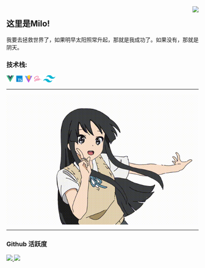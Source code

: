 <img align="right" src="https://count.getloli.com/get/@:Miloboxgithub?theme=rule34">

## 这里是Milo!

我要去拯救世界了，如果明早太阳照常升起，那就是我成功了。如果没有，那就是阴天。

<!-- ### **社交主页：** -->

 <!-- <img align="right" alt="GIF" src="./images/code.gif" width="430" height="100%" />


-   <a href="https://juejin.cn/user/1214304985296439/posts"><code><img height="20" width="50" src="./images/juejin.png"></code></a>：掘金优秀作者，发表了 30 篇技术文章，15万阅读。 -->

### **技术栈:**

<a href="https://v3.cn.vuejs.org"><code><img height="20" src="./images/vue.png"></code></a>
<a href="https://www.tslang.cn/index.html"><code><img height="20" src="./images/typescript.png"></code></a>
<a href="https://cn.vitejs.dev"><code><img height="20" src="./images/vite.png"></code></a>
<a href="https://sass-lang.com"><code><img height="20" src="./images/sass2.png"></code></a>
<a href="https://tailwindcss.com"><code><img height="20" src="./images/tailwindcss.png"></code></a>
<!-- <a href="https://webpack.js.org/"><code><img height="20" src="./images/webpack.svg"></code></a> -->
<!-- <a href="https://reactjs.org/"><code><img height="20" src="./images/react.svg"></code></a> -->
<!-- <a href="https://nextjs.org/"><code><img height="20" src="./images/next.png"></code></a> -->
<!-- <a href="https://go.dev/"><code><img height="20" src="./images/golang.png"></code></a>
<a href="https://www.docker.com"><code><img height="20" src="./images/docker.png"></code></a> -->

<!-- ### 开源项目

[![](https://github-readme-stats.vercel.app/api/pin/?username=Minori-ty&repo=mp4To4K-rust)](https://github.com/Minori-ty/mp4To4K-rust)
<br><br><br> -->
---

<img style="display: block; margin: 0 auto;" alt="GIF" src="./images/webwxgetmsgimg.gif">

---

### Github 活跃度

<div>
<a href="https://github.com/Miloboxgithub">
  <img height="160" src="https://github-readme-stats.vercel.app/api?username=Miloboxgithub&show_icons=true&theme=radical"/>
</a>
<a href="https://github.com/Miloboxgithub">
  <img height="160" src="https://github-readme-stats.vercel.app/api/top-langs/?username=Miloboxgithub&layout=compact&theme=Gradient&bg_color=30,ff758c,e4efe9&text_color=black&title_color=29323c"/>
</a>
</div>


